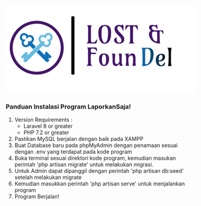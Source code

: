 <img src="public/img/logo.png">
<h3> Panduan Instalasi Program LaporkanSaja! </h3>

1. Version Requirements : 
    - Laravel 8 or greater
    - PHP 7.2 or greater
2. Pastikan MySQL berjalan dengan baik pada XAMPP
3. Buat Database baru pada phpMyAdmin dengan penamaan sesuai dengan .env yang terdapat pada kode program
4. Buka terminal sesuai direktori kode program, kemudian masukan perintah 'php artisan migrate' untuk melakukan migrasi.
5. Untuk Admin dapat dipanggil dengan perintah 'php artisan db:seed' setelah melakukan migrate
6. Kemudian masukkan perintah 'php artisan serve' untuk menjalankan program
7. Program Berjalan!
